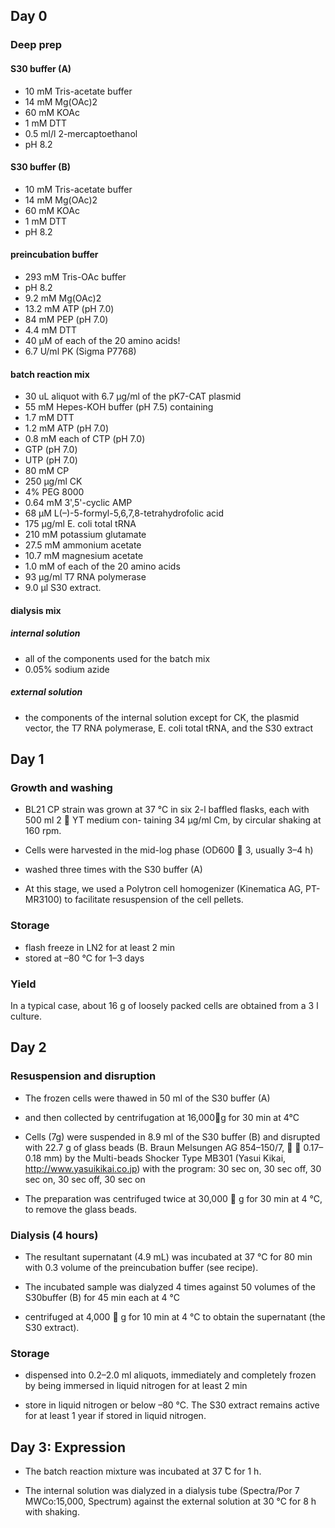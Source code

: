 ## Day 0

### Deep prep 

#### S30 buffer (A) 

+ 10 mM Tris-acetate buffer
+ 14 mM Mg(OAc)2
+ 60 mM KOAc 
+ 1 mM DTT 
+ 0.5 ml/l 2-mercaptoethanol
+ pH 8.2 
 
#### S30 buffer (B) 

+ 10 mM Tris-acetate buffer
+ 14 mM Mg(OAc)2
+ 60 mM KOAc 
+ 1 mM DTT 
+ pH 8.2 

#### preincubation buffer

+ 293 mM Tris-OAc buffer 
+ pH 8.2
+ 9.2 mM Mg(OAc)2 
+ 13.2 mM ATP (pH 7.0)
+ 84 mM PEP (pH 7.0)
+ 4.4 mM DTT
+ 40 μM of each of the 20 amino acids!
+ 6.7 U/ml PK (Sigma P7768) 

#### batch reaction mix 

+ 30 uL aliquot with 6.7 μg/ml of the pK7-CAT plasmid
+ 55 mM Hepes-KOH buffer (pH 7.5) containing 
+ 1.7 mM DTT
+ 1.2 mM ATP (pH 7.0)
+ 0.8 mM each of CTP (pH 7.0)
+ GTP (pH 7.0) 
+ UTP (pH 7.0)
+ 80 mM CP 
+ 250 μg/ml CK
+ 4% PEG 8000 
+ 0.64 mM 3',5'-cyclic AMP
+ 68 μM L(–)-5-formyl-5,6,7,8-tetrahydrofolic acid
+ 175 μg/ml E. coli total tRNA
+ 210 mM potassium glutamate
+ 27.5 mM ammonium acetate
+ 10.7 mM magnesium acetate
+ 1.0 mM of each of the 20 amino acids
+ 93 μg/ml T7 RNA polymerase
+ 9.0 μl S30 extract.

#### dialysis mix
 
##### internal solution
		
+ all of the components used for the batch mix 
+ 0.05% sodium azide

##### external solution

+ the components of the internal solution except for CK, the plasmid vector, the T7 RNA polymerase, E. coli total tRNA, and the S30 extract
	
## Day 1

### Growth and washing 

+ BL21 CP strain was grown at 37 °C in six 2-l baffled flasks, each with 500 ml 2 􏰁 YT medium con- taining 34 μg/ml Cm, by circular shaking at 160 rpm. 

+ Cells were harvested in the mid-log phase (OD600 􏰅 3, usually 3–4 h)

+ washed three times with the S30 buffer (A) 

+ At this stage, we used a Polytron cell homogenizer (Kinematica AG, PT-MR3100) to facilitate resuspension of the cell pellets. 

### Storage

+ flash freeze in LN2 for at least 2 min
+ stored at –80 °C for 1–3 days 

### Yield

In a typical case, about 16 g of loosely packed cells are obtained from a 3 l culture.


## Day 2

### Resuspension and disruption 

+ The frozen cells were thawed in 50 ml of the S30 buffer (A)

+ and then collected by centrifugation at 16,000􏰁g for 30 min at 4°C 

+ Cells (7g) were suspended in 8.9 ml of the S30 buffer (B) and disrupted with 22.7 g of glass beads (B. Braun Melsungen AG 854–150/7, 􏰆 􏰃 0.17–0.18 mm) by the Multi-beads Shocker Type MB301 (Yasui Kikai, http://www.yasuikikai.co.jp) with the program: 30 sec on, 30 sec off, 30 sec on, 30 sec off, 30 sec on

+ The preparation was centrifuged twice at 30,000 􏰁 g for 30 min at 4 °C, to remove the glass beads. 

### Dialysis (4 hours)

+ The resultant supernatant (4.9 mL) was incubated at 37 °C for 80 min with 0.3 volume of the preincubation buffer (see recipe). 

+ The incubated sample was dialyzed 4 times against 50 volumes of the S30buffer (B) for 45 min each at 4 °C

+ centrifuged at 4,000 􏰁 g for 10 min at 4 °C to obtain the supernatant (the S30 extract). 

### Storage 

+ dispensed into 0.2–2.0 ml aliquots, immediately and completely frozen by being immersed in liquid nitrogen for at least 2 min
 
+ store in liquid nitrogen or below –80 °C. The S30 extract remains active for at least 1 year if stored in liquid nitrogen.


## Day 3: Expression 

+ The batch reaction mixture was incubated at 37  ̊C for 1 h.

+ The internal solution was dialyzed in a dialysis tube (Spectra/Por 7 MWCo:15,000, Spectrum) against the external solution at 30 °C for 8 h with shaking.
